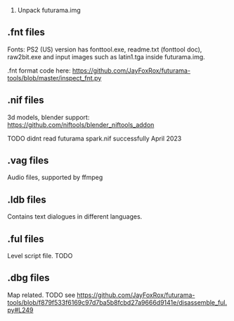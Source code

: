 1. Unpack futurama.img


## .fnt files

Fonts: PS2 (US) version has fonttool.exe, readme.txt (fonttool doc), raw2bit.exe and input images such as latin1.tga inside futurama.img.

.fnt format code here: https://github.com/JayFoxRox/futurama-tools/blob/master/inspect_fnt.py


## .nif files

3d models, blender support: https://github.com/niftools/blender_niftools_addon

TODO didnt read futurama spark.nif successfully April 2023


## .vag files

Audio files, supported by ffmpeg


## .ldb files

Contains text dialogues in different languages.


## .ful files

Level script file. TODO


## .dbg files

Map related. TODO see https://github.com/JayFoxRox/futurama-tools/blob/f879f533f6169c97d7ba5b8fcbd27a9666d9141e/disassemble_ful.py#L249

